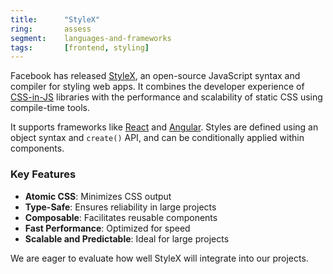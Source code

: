 ```yaml
---
title:      "StyleX"
ring:       assess
segment:    languages-and-frameworks
tags:       [frontend, styling]
---
```


Facebook has released [StyleX](https://stylexjs.com/), an open-source JavaScript syntax and compiler for styling web apps. It combines the developer experience of [CSS-in-JS](/methods-and-patterns/css-in-js/) libraries with the performance and scalability of static CSS using compile-time tools.

It supports frameworks like [React](/languages-and-frameworks/react/) and [Angular](/languages-and-frameworks/angular/). Styles are defined using an object syntax and `create()` API, and can be conditionally applied within components.

### Key Features
- **Atomic CSS**: Minimizes CSS output
- **Type-Safe**: Ensures reliability in large projects
- **Composable**: Facilitates reusable components
- **Fast Performance**: Optimized for speed
- **Scalable and Predictable**: Ideal for large projects

We are eager to evaluate how well StyleX will integrate into our projects.
